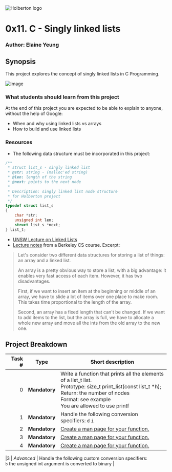 <img src="https://www.holbertonschool.com/assets/holberton-logo-1cc451260ca3cd297def53f2250a9794810667c7ca7b5fa5879a569a457bf16f.png" alt="Holberton logo">

# 0x11. C - Singly linked lists

### Author: Elaine Yeung

## Synopsis
This project explores the concept of singly linked lists in C Programming.

![image](https://s3.amazonaws.com/intranet-projects-files/holbertonschool-low_level_programming/229/giphy-3.gif)
### What students should learn from this project

At the end of this project you are expected to be able to explain to anyone, without the help of Google:
- When and why using linked lists vs arrays
- How to build and use linked lists

### Resources
- The following data structure must be incorporated in this project:
```C
/**
 * struct list_s - singly linked list
 * @str: string - (malloc'ed string)
 * @len: length of the string
 * @next: points to the next node
 *
 * Description: singly linked list node structure
 * for Holberton project
 */
typedef struct list_s
{
    char *str;
    unsigned int len;
    struct list_s *next;
} list_t;
```
- [UNSW Lecture on Linked Lists](https://www.youtube.com/watch?v=udapt4FGY20&feature=youtu.be&t=2m10s)
- [Lecture notes](https://people.eecs.berkeley.edu/~jrs/61b/lec/07) from a Berkeley CS course. Excerpt:
>Let's consider two different data structures for storing a list of things: an array and a linked list.
>
>An array is a pretty obvious way to store a list, with a big advantage:  it enables very fast access of each item.  However, it has two disadvantages.
>
>First, if we want to insert an item at the beginning or middle of an array, we have to slide a lot of items over one place to make room.  This takes time proportional to the length of the array.
>
>Second, an array has a fixed length that can't be changed.  If we want to add items to the list, but the array is full, we have to allocate a whole new array and move all the ints from the old array to the new one.

## Project Breakdown
| Task # | Type | Short description |
| ---: | --- | --- |
|0 | **Mandatory**     | Write a function that prints all the elements of a list_t list.<br>Prototype: size_t print_list(const list_t *h);<br>Return: the number of nodes<br>Format: see example<br>You are allowed to use printf|
|1 | **Mandatory**     | Handle the following conversion specifiers: `d` `i` |
|2 | **Mandatory** | [Create a man page for your function.](./man_3_printf)
|3 | **Mandatory** | [Create a man page for your function.](./man_3_printf)
|4 | **Mandatory** | [Create a man page for your function.](./man_3_printf)

|3 | *Advanced* | Handle the following custom conversion specifiers: <br>`b` the unsigned int argument is converted to binary |